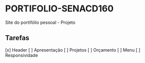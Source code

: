 # PORTIFOLIO-SENACD160  
Site  do portifólio pessoal - Projeto

## Tarefas

[x] Header
[ ] Apresentação
[ ] Projetos
[ ] Orçamento
[ ] Menu
[ ] Responsividade
